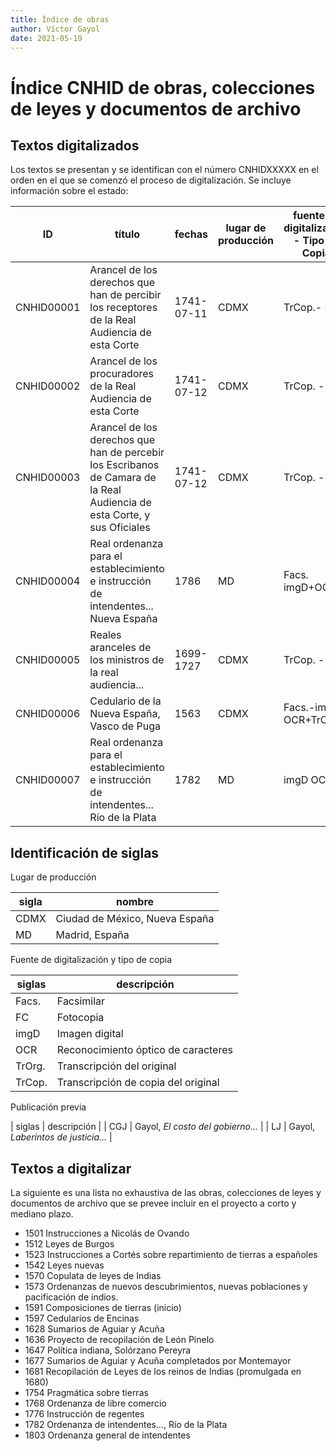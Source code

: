 ```yaml
---
title: Índice de obras
author: Víctor Gayol
date: 2021-05-19
---
```


# Índice CNHID de obras, colecciones de leyes y documentos de archivo

## Textos digitalizados

Los textos se presentan y se identifican con el número CNHIDXXXXX en el orden
en el que se comenzó el proceso de digitalización. Se incluye información
sobre el estado:

| ID  | título | fechas | lugar de producción | fuente de digitalización - Tipo de Copia | fecha de dig | publicado | marcado tei |
|-----|--------|--------|---------------------|------------------------------------------|--------------|-----------|-------------|
| CNHID00001 | Arancel de los derechos que han de percibir los receptores de la Real Audiencia de esta Corte | 1741-07-11 | CDMX | TrCop.- FC | 2002 | LJ | NO |
| CNHID00002 | Arancel de los procuradores de la Real Audiencia de esta Corte | 1741-07-12 | CDMX | TrCop. - FC | 2002 | LJ | NO |
| CNHID00003 | Arancel de los derechos que han de percebir los Escribanos de Camara de la Real Audiencia de esta Corte, y sus Oficiales| 1741-07-12 | CDMX | TrCop. - FC | 2002 | LJ | no |
| CNHID00004 | Real ordenanza para el establecimiento e instrucción de intendentes... Nueva España | 1786 | MD | Facs. imgD+OCR | 2017-02-17 | no | en proceso |
| CNHID00005 | Reales aranceles de los ministros de la real audiencia... | 1699-1727 | CDMX | TrCop. - FC | 2014 | CGJ | en proceso |
| CNHID00006 | Cedulario de la Nueva España, Vasco de Puga | 1563 | CDMX | Facs.-imgD OCR+TrCop. | 2017-03-31 | no | en proceso |
| CNHID00007 | Real ordenanza para el establecimiento e instrucción de intendentes... Río de la Plata | 1782 | MD | imgD OCR | 2018-10-20 | no | en proceso |

## Identificación de siglas

Lugar de producción

| sigla | nombre |
|-------|--------|
| CDMX | Ciudad de México, Nueva España |
| MD | Madrid, España |

Fuente de digitalización y tipo de copia

| siglas | descripción |
|--------|-------------|
| Facs. | Facsimilar |
| FC | Fotocopia |
| imgD | Imagen digital |
| OCR | Reconocimiento óptico de caracteres |
| TrOrg. | Transcripción del original |
| TrCop. | Transcripción de copia del original |

Publicación previa

| siglas | descripción |
| CGJ | Gayol, *El costo del gobierno...* |
| LJ | Gayol, *Laberintos de justicia...* |



## Textos a digitalizar

La siguiente es una lista no exhaustiva de las obras,
colecciones de leyes y documentos de archivo que se prevee incluir en el
proyecto a corto y mediano plazo.

* 1501 Instrucciones a Nicolás de Ovando
* 1512 Leyes de Burgos
* 1523 Instrucciones a Cortés sobre repartimiento de tierras a españoles
* 1542 Leyes nuevas
* 1570 Copulata de leyes de Indias
* 1573 Ordenanzas de nuevos descubrimientos, nuevas poblaciones y pacificación de indios.
* 1591 Composiciones de tierras (inicio)
* 1597 Cedularios de Encinas
* 1628 Sumarios de Aguiar y Acuña
* 1636 Proyecto de recopilación de León Pinelo
* 1647 Política indiana, Solórzano Pereyra
* 1677 Sumarios de Aguiar y Acuña completados por Montemayor
* 1681 Recopilación de Leyes de los reinos de Indias (promulgada en 1680)
* 1754 Pragmática sobre tierras
* 1768 Ordenanza de libre comercio
* 1776 Instrucción de regentes
* 1782 Ordenanza de intendentes..., Río de la Plata
* 1803 Ordenanza general de intendentes

